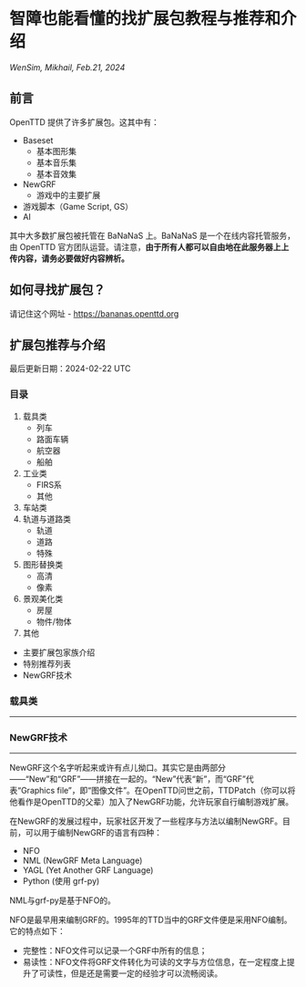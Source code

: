 # 智障也能看懂的找扩展包教程与推荐和介绍

*WenSim, Mikhail, Feb.21, 2024*

## 前言

OpenTTD 提供了许多扩展包。这其中有：

- Baseset
    - 基本图形集
    - 基本音乐集
    - 基本音效集
- NewGRF
    - 游戏中的主要扩展
- 游戏脚本（Game Script, GS）
- AI

其中大多数扩展包被托管在 BaNaNaS 上。BaNaNaS 是一个在线内容托管服务，由 OpenTTD 官方团队运营。请注意，**由于所有人都可以自由地在此服务器上上传内容，请务必要做好内容辨析。**

## 如何寻找扩展包？

请记住这个网址 - https://bananas.openttd.org

## 扩展包推荐与介绍

最后更新日期：2024-02-22 UTC

### 目录

1. 载具类
    - 列车
    - 路面车辆
    - 航空器
    - 船舶
2. 工业类
    - FIRS系
    - 其他
3. 车站类
4. 轨道与道路类
    - 轨道
    - 道路
    - 特殊
5. 图形替换类
    - 高清
    - 像素
6. 景观美化类
    - 房屋
    - 物件/物体
7. 其他

- 主要扩展包家族介绍
- 特别推荐列表
- NewGRF技术

### 载具类
----------

### NewGRF技术
----------

NewGRF这个名字听起来或许有点儿拗口。其实它是由两部分——“New”和“GRF”——拼接在一起的。“New”代表“新”，而“GRF”代表“Graphics file”，即“图像文件”。在OpenTTD问世之前，TTDPatch（你可以将他看作是OpenTTD的父辈）加入了NewGRF功能，允许玩家自行编制游戏扩展。

在NewGRF的发展过程中，玩家社区开发了一些程序与方法以编制NewGRF。目前，可以用于编制NewGRF的语言有四种：

- NFO
- NML (NewGRF Meta Language)
- YAGL (Yet Another GRF Language)
- Python (使用 grf-py)

NML与grf-py是基于NFO的。

NFO是最早用来编制GRF的。1995年的TTD当中的GRF文件便是采用NFO编制。它的特点如下：

- 完整性：NFO文件可以记录一个GRF中所有的信息；
- 易读性：NFO文件将GRF文件转化为可读的文字与方位信息，在一定程度上提升了可读性，但是还是需要一定的经验才可以流畅阅读。

